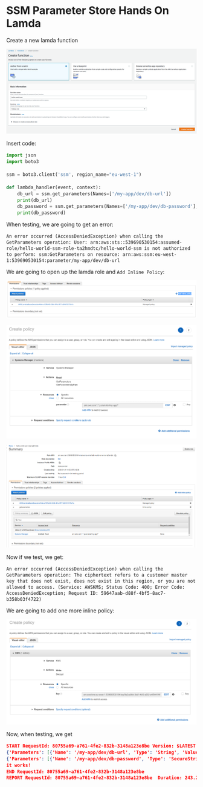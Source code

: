 # SSM Parameter Store Hands On Lamda

Create a new lamda function

![](images/2020-01-01-14-52-53.png)

Insert code:

```python
import json
import boto3

ssm = boto3.client('ssm', region_name="eu-west-1")

def lambda_handler(event, context):
    db_url = ssm.get_parameters(Names=['/my-app/dev/db-url'])
    print(db_url)
    db_password = ssm.get_parameters(Names=['/my-app/dev/db-password'], WithDecryption=True)
    print(db_password)
```

When testing, we are going to get an error:

```
An error occurred (AccessDeniedException) when calling the GetParameters operation: User: arn:aws:sts::539690530154:assumed-role/hello-world-ssm-role-ta2hmdtc/hello-world-ssm is not authorized to perform: ssm:GetParameters on resource: arn:aws:ssm:eu-west-1:539690530154:parameter/my-app/dev/db-url
```

We are going to open up the lamda role and `Add Inline Policy`:

![](images/2020-01-01-14-59-28.png)

![](images/2020-01-01-15-01-30.png)

![](images/2020-01-01-15-02-00.png)

Now if we test, we get:

```
An error occurred (AccessDeniedException) when calling the GetParameters operation: The ciphertext refers to a customer master key that does not exist, does not exist in this region, or you are not allowed to access. (Service: AWSKMS; Status Code: 400; Error Code: AccessDeniedException; Request ID: 59647aab-d88f-4bf5-8ac7-b358b03f4722)
```

We are going to add one more inline policy:

![](images/2020-01-01-15-07-14.png)

Now, when testing, we get

```json
START RequestId: 80755a69-a761-4fe2-832b-3148a123e8be Version: $LATEST
{'Parameters': [{'Name': '/my-app/dev/db-url', 'Type': 'String', 'Value': 'dev.db.domain.com', 'Version': 1, 'LastModifiedDate': datetime.datetime(2020, 1, 1, 12, 45, 35, 442000, tzinfo=tzlocal()), 'ARN': 'arn:aws:ssm:eu-west-1:539690530154:parameter/my-app/dev/db-url'}], 'InvalidParameters': [], 'ResponseMetadata': {'RequestId': 'fcf16f9e-fce5-4e4c-a98d-80bf5ce6299a', 'HTTPStatusCode': 200, 'HTTPHeaders': {'x-amzn-requestid': 'fcf16f9e-fce5-4e4c-a98d-80bf5ce6299a', 'content-type': 'application/x-amz-json-1.1', 'content-length': '250', 'date': 'Wed, 01 Jan 2020 13:07:22 GMT'}, 'RetryAttempts': 0}}
{'Parameters': [{'Name': '/my-app/dev/db-password', 'Type': 'SecureString', 'Value': 'mysupersecretdevpassword', 'Version': 1, 'LastModifiedDate': datetime.datetime(2020, 1, 1, 12, 46, 24, 389000, tzinfo=tzlocal()), 'ARN': 'arn:aws:ssm:eu-west-1:539690530154:parameter/my-app/dev/db-password'}], 'InvalidParameters': [], 'ResponseMetadata': {'RequestId': '95d2f060-3fe5-413e-94eb-5de5f16542b7', 'HTTPStatusCode': 200, 'HTTPHeaders': {'x-amzn-requestid': '95d2f060-3fe5-413e-94eb-5de5f16542b7', 'content-type': 'application/x-amz-json-1.1', 'content-length': '273', 'date': 'Wed, 01 Jan 2020 13:07:22 GMT'}, 'RetryAttempts': 0}}
it works!
END RequestId: 80755a69-a761-4fe2-832b-3148a123e8be
REPORT RequestId: 80755a69-a761-4fe2-832b-3148a123e8be	Duration: 243.28 ms	Billed Duration: 300 ms	Memory Size: 128 MB	Max Memory Used: 79 MB	
```